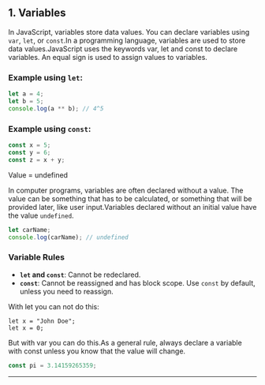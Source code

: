 ## 1. Variables

In JavaScript, variables store data values. You can declare variables using `var`, `let`, or `const`.In a programming language, variables are used to store data values.JavaScript uses the keywords var, let and const to declare variables.
An equal sign is used to assign values to variables.

### Example using `let`:

```javascript
let a = 4;
let b = 5;
console.log(a ** b); // 4^5
```

### Example using `const`:

```javascript
const x = 5;
const y = 6;
const z = x + y;
```

Value = undefined

In computer programs, variables are often declared without a value. The value can be something that has to be calculated, or something that will be provided later, like user input.Variables declared without an initial value have the value `undefined`.

```javascript
let carName;
console.log(carName); // undefined
```

### Variable Rules

- **`let` and `const`**: Cannot be redeclared.
- **`const`**: Cannot be reassigned and has block scope. Use `const` by default, unless you need to reassign.

With let you can not do this:

```Let
let x = "John Doe";
let x = 0;
```

But with var you can do this.As a general rule, always declare a variable with const unless you know that the value will change.

```javascript
const pi = 3.14159265359;
```

---

